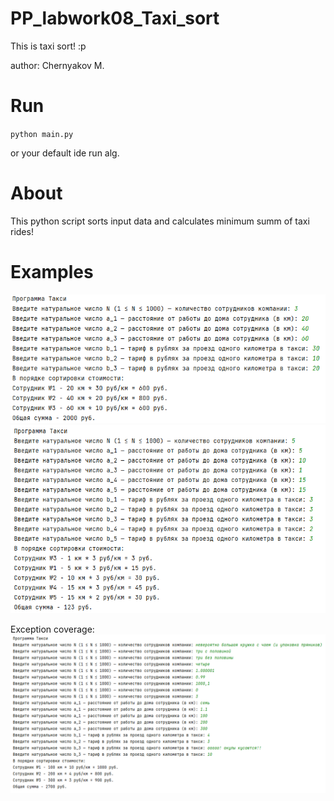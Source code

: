# PP_labwork08_Taxi_sort
This is taxi sort! :p

author: Chernyakov M.

# Run

`python main.py`

or your default ide run alg.

# About

This python script sorts input data and calculates minimum summ of taxi rides!

# Examples

![Example image1](https://github.com/mruax/PP_labwork08_Taxi_sort/blob/master/src/example1.png?raw=true)
![Example image2](https://github.com/mruax/PP_labwork08_Taxi_sort/blob/master/src/example2.png?raw=true)

Exception coverage:
![Example image3](https://github.com/mruax/PP_labwork08_Taxi_sort/blob/master/src/example3.png?raw=true)
